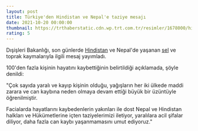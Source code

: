 ```yaml
--- 
layout: post
title: Türkiye'den Hindistan ve Nepal'e taziye mesajı
date: 2021-10-20 00:00:00
thumbnail: https://trthaberstatic.cdn.wp.trt.com.tr/resimler/1678000/hindistan-sel-ap-1678503.jpg
rating: 5
---
```

<p>
	Dışişleri Bakanlığı, son günlerde <a href="https://www.trthaber.com/etiket/hindistan/" target="_blank">Hindistan</a> ve Nepal'de yaşanan <a href="https://www.trthaber.com/etiket/sel/" target="_blank">sel</a> ve toprak kaymalarıyla ilgili mesaj yayımladı. </p>
<p>
	100'den fazla kişinin hayatını kaybettiğinin belirtildiği açıklamada, şöyle denildi:</p>
<p>
	"Çok sayıda yaralı ve kayıp kişinin olduğu, yağışların her iki ülkede maddi zarara ve can kaybına neden olmaya devam ettiği büyük bir üzüntüyle öğrenilmiştir.</p>
<p>
	Facialarda hayatlarını kaybedenlerin yakınları ile dost Nepal ve Hindistan halkları ve Hükümetlerine içten taziyelerimizi iletiyor, yaralılara acil şifalar diliyor, daha fazla can kaybı yaşanmamasını umut ediyoruz."</p>